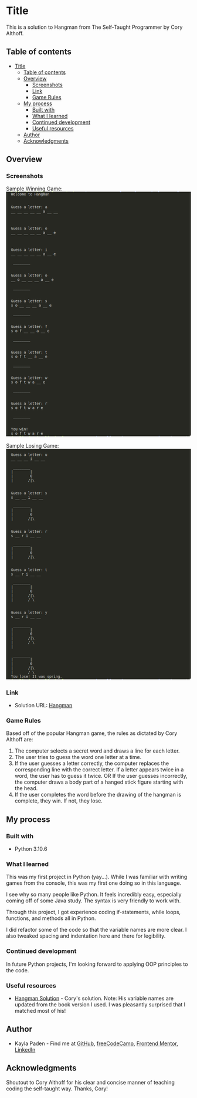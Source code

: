 # Title

This is a solution to Hangman from The Self-Taught Programmer by Cory Althoff.

## Table of contents

- [Title](#title)
  - [Table of contents](#table-of-contents)
  - [Overview](#overview)
    - [Screenshots](#screenshots)
    - [Link](#link)
    - [Game Rules](#game-rules)
  - [My process](#my-process)
    - [Built with](#built-with)
    - [What I learned](#what-i-learned)
    - [Continued development](#continued-development)
    - [Useful resources](#useful-resources)
  - [Author](#author)
  - [Acknowledgments](#acknowledgments)

## Overview

### Screenshots

Sample Winning Game:
![Hangman Winning Game](hangman_winning_game.png "sample winning game of Hangman")

Sample Losing Game:
![Hangman Losing Game](hangman_losing_game.png "sample losing game of Hangman")

### Link

- Solution URL: [Hangman](https://github.com/jugglingdev/hangman)

### Game Rules

Based off of the popular Hangman game, the rules as dictated by Cory Althoff are:

  1. The computer selects a secret word and draws a line for each letter.
  2. The user tries to guess the word one letter at a time.
  3. If the user guesses a letter correctly, the computer replaces the corresponding line with the correct letter.  If a letter appears twice in a word, the user has to guess it twice.
     OR
     If the user guesses incorrectly, the computer draws a body part of a hanged stick figure starting with the head.
  4. If the user completes the word before the drawing of the hangman is complete, they win.  If not, they lose.

## My process

### Built with

- Python 3.10.6

### What I learned

This was my first project in Python (yay...).  While I was familiar with writing games from the console, this was my first one doing so in this language.

I see why so many people like Python.  It feels incredibly easy, especially coming off of some Java study.  The syntax is very friendly to work with.

Through this project, I got experience coding if-statements, while loops, functions, and methods all in Python.

I did refactor some of the code so that the variable names are more clear.  I also tweaked spacing and indentation here and there for legibility.

### Continued development

In future Python projects, I'm looking forward to applying OOP principles to the code.

### Useful resources

- [Hangman Solution](https://github.com/calthoff/tstp/tree/master/part_I/bringing_it_all_together) - Cory's solution.  Note: His variable names are updated from the book version I used.  I was pleasantly surprised that I matched most of his!

## Author

- Kayla Paden - Find me at [GitHub](https://github.com/jugglingdev), [freeCodeCamp](https://www.freecodecamp.org/jugglingdev), [Frontend Mentor](https://www.frontendmentor.io/profile/jugglingdev), [LinkedIn](https://www.linkedin.com/in/kayla-marie-paden)

## Acknowledgments

Shoutout to Cory Althoff for his clear and concise manner of teaching coding the self-taught way.  Thanks, Cory!
